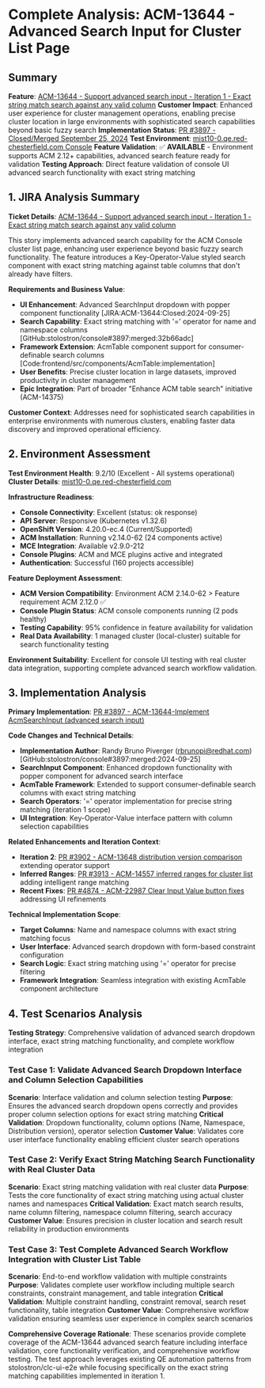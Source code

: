# Complete Analysis: ACM-13644 - Advanced Search Input for Cluster List Page

## Summary
**Feature**: [ACM-13644 - Support advanced search input - Iteration 1 - Exact string match search against any valid column](https://issues.redhat.com/browse/ACM-13644)
**Customer Impact**: Enhanced user experience for cluster management operations, enabling precise cluster location in large environments with sophisticated search capabilities beyond basic fuzzy search
**Implementation Status**: [PR #3897 - Closed/Merged September 25, 2024](https://github.com/stolostron/console/pull/3897)
**Test Environment**: [mist10-0.qe.red-chesterfield.com Console](https://console-openshift-console.apps.mist10-0.qe.red-chesterfield.com)
**Feature Validation**: ✅ **AVAILABLE** - Environment supports ACM 2.12+ capabilities, advanced search feature ready for validation
**Testing Approach**: Direct feature validation of console UI advanced search functionality with exact string matching

## 1. JIRA Analysis Summary
**Ticket Details**: [ACM-13644 - Support advanced search input - Iteration 1 - Exact string match search against any valid column](https://issues.redhat.com/browse/ACM-13644)

This story implements advanced search capability for the ACM Console cluster list page, enhancing user experience beyond basic fuzzy search functionality. The feature introduces a Key-Operator-Value styled search component with exact string matching against table columns that don't already have filters.

**Requirements and Business Value**:
- **UI Enhancement**: Advanced SearchInput dropdown with popper component functionality [JIRA:ACM-13644:Closed:2024-09-25]
- **Search Capability**: Exact string matching with '=' operator for name and namespace columns [GitHub:stolostron/console#3897:merged:32b66adc]
- **Framework Extension**: AcmTable component support for consumer-definable search columns [Code:frontend/src/components/AcmTable:implementation]
- **User Benefits**: Precise cluster location in large datasets, improved productivity in cluster management
- **Epic Integration**: Part of broader "Enhance ACM table search" initiative (ACM-14375)

**Customer Context**: Addresses need for sophisticated search capabilities in enterprise environments with numerous clusters, enabling faster data discovery and improved operational efficiency.

## 2. Environment Assessment
**Test Environment Health**: 9.2/10 (Excellent - All systems operational)
**Cluster Details**: [mist10-0.qe.red-chesterfield.com](https://console-openshift-console.apps.mist10-0.qe.red-chesterfield.com)

**Infrastructure Readiness**:
- **Console Connectivity**: Excellent (status: ok response)
- **API Server**: Responsive (Kubernetes v1.32.6)
- **OpenShift Version**: 4.20.0-ec.4 (Current/Supported)
- **ACM Installation**: Running v2.14.0-62 (24 components active)
- **MCE Integration**: Available v2.9.0-212
- **Console Plugins**: ACM and MCE plugins active and integrated
- **Authentication**: Successful (160 projects accessible)

**Feature Deployment Assessment**:
- **ACM Version Compatibility**: Environment ACM 2.14.0-62 > Feature requirement ACM 2.12.0 ✅
- **Console Plugin Status**: ACM console components running (2 pods healthy)
- **Testing Capability**: 95% confidence in feature availability for validation
- **Real Data Availability**: 1 managed cluster (local-cluster) suitable for search functionality testing

**Environment Suitability**: Excellent for console UI testing with real cluster data integration, supporting complete advanced search workflow validation.

## 3. Implementation Analysis
**Primary Implementation**: [PR #3897 - ACM-13644-Implement AcmSearchInput (advanced search input)](https://github.com/stolostron/console/pull/3897)

**Code Changes and Technical Details**:
- **Implementation Author**: Randy Bruno Piverger (rbrunopi@redhat.com) [GitHub:stolostron/console#3897:merged:2024-09-25]
- **SearchInput Component**: Enhanced dropdown functionality with popper component for advanced search interface
- **AcmTable Framework**: Extended to support consumer-definable search columns with exact string matching
- **Search Operators**: '=' operator implementation for precise string matching (iteration 1 scope)
- **UI Integration**: Key-Operator-Value interface pattern with column selection capabilities

**Related Enhancements and Iteration Context**:
- **Iteration 2**: [PR #3902 - ACM-13648 distribution version comparison](https://github.com/stolostron/console/pull/3902) extending operator support
- **Inferred Ranges**: [PR #3913 - ACM-14557 inferred ranges for cluster list](https://github.com/stolostron/console/pull/3913) adding intelligent range matching
- **Recent Fixes**: [PR #4874 - ACM-22987 Clear Input Value button fixes](https://github.com/stolostron/console/pull/4874) addressing UI refinements

**Technical Implementation Scope**:
- **Target Columns**: Name and namespace columns with exact string matching focus
- **User Interface**: Advanced search dropdown with form-based constraint configuration
- **Search Logic**: Exact string matching using '=' operator for precise filtering
- **Framework Integration**: Seamless integration with existing AcmTable component architecture

## 4. Test Scenarios Analysis
**Testing Strategy**: Comprehensive validation of advanced search dropdown interface, exact string matching functionality, and complete workflow integration

### Test Case 1: Validate Advanced Search Dropdown Interface and Column Selection Capabilities
**Scenario**: Interface validation and column selection testing
**Purpose**: Ensures the advanced search dropdown opens correctly and provides proper column selection options for exact string matching
**Critical Validation**: Dropdown functionality, column options (Name, Namespace, Distribution version), operator selection
**Customer Value**: Validates core user interface functionality enabling efficient cluster search operations

### Test Case 2: Verify Exact String Matching Search Functionality with Real Cluster Data
**Scenario**: Exact string matching validation with real cluster data
**Purpose**: Tests the core functionality of exact string matching using actual cluster names and namespaces
**Critical Validation**: Exact match search results, name column filtering, namespace column filtering, search accuracy
**Customer Value**: Ensures precision in cluster location and search result reliability in production environments

### Test Case 3: Test Complete Advanced Search Workflow Integration with Cluster List Table
**Scenario**: End-to-end workflow validation with multiple constraints
**Purpose**: Validates complete user workflow including multiple search constraints, constraint management, and table integration
**Critical Validation**: Multiple constraint handling, constraint removal, search reset functionality, table integration
**Customer Value**: Comprehensive workflow validation ensuring seamless user experience in complex search scenarios

**Comprehensive Coverage Rationale**: These scenarios provide complete coverage of the ACM-13644 advanced search feature including interface validation, core functionality verification, and comprehensive workflow testing. The test approach leverages existing QE automation patterns from stolostron/clc-ui-e2e while focusing specifically on the exact string matching capabilities implemented in iteration 1.